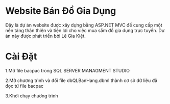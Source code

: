 <h1>Website Bán Đồ Gia Dụng</h1>
<p>Đây là dự án website được xây dựng bằng ASP.NET MVC để cung cấp một nền tảng thân thiện và tiện lợi cho việc mua sắm đồ gia dụng trực tuyến. Dự án này được phát triển bởi Lê Gia Kiệt. </p>

<h1>Cài Đặt</h1>
<p>1.Mở file bacpac trong SQL SERVER MANAGMENT STUDIO</p>
<p>2.Mở chương trình và đổi file dbQLBanHang.dbml thành cơ sở dữ liệu đã đọc từ file bacpac</p>
<p>3.Khởi chạy chương trình</p>

